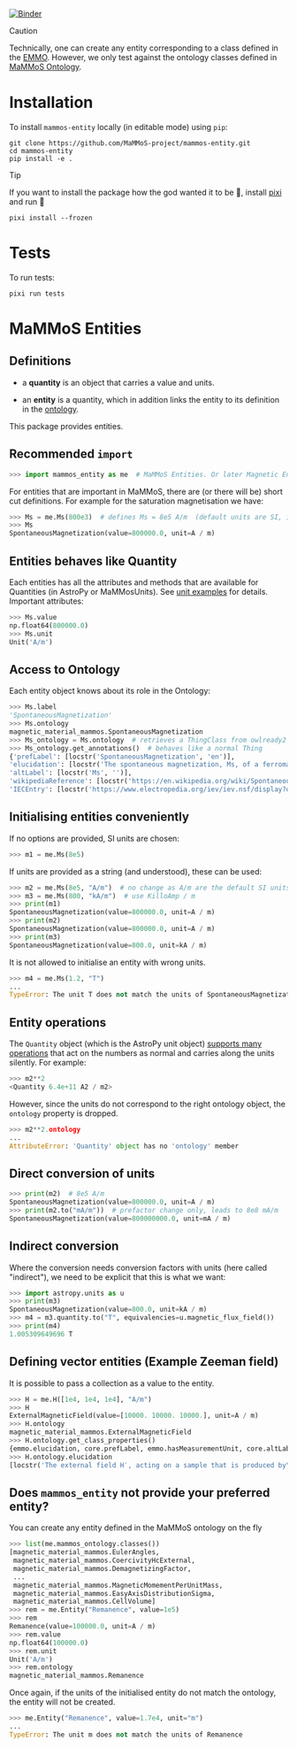 [![Binder](https://mybinder.org/badge_logo.svg)](https://mybinder.org/v2/gh/MaMMoS-project/mammos-entity/main?urlpath=%2Fdoc%2Ftree%2Fdocs%2Fexample.ipynb)

> [!CAUTION]
> Technically, one can create any entity corresponding to a class defined in the [EMMO](https://github.com/emmo-repo/EMMO). However, we only test against the ontology classes defined in [MaMMoS Ontology](https://mammos-project.github.io/MagneticMaterialsOntology/doc/magnetic_material_mammos.html).

# Installation
To install `mammos-entity` locally (in editable mode) using `pip`:
```console
git clone https://github.com/MaMMoS-project/mammos-entity.git
cd mammos-entity
pip install -e .
```

> [!TIP]
> If you want to install the package how the god wanted it to be :pray:, install [pixi](https://pixi.sh/latest/#installation) and run :raised_hands:
> ```console
> pixi install --frozen
> ```

# Tests

To run tests:
```console
pixi run tests
```

# MaMMoS Entities

## Definitions

- a **quantity** is an object that carries a value and units.

- an **entity** is a quantity, which in addition links the entity to its definition in the [ontology](https://mammos-project.github.io/MagneticMaterialsOntology/doc/magnetic_material_mammos.html).

This package provides entities.

## Recommended `import`

```python
>>> import mammos_entity as me  # MaMMoS Entities. Or later Magnetic Entities
```

For entities that are important in MaMMoS, there are (or there will be) short cut definitions. For example for the saturation magnetisation we have:

```python
>>> Ms = me.Ms(800e3)  # defines Ms = 8e5 A/m  (default units are SI, i.e. A/m here)
>>> Ms
SpontaneousMagnetization(value=800000.0, unit=A / m)
```

## Entities behaves like Quantity

Each entities has all the attributes and methods that are available for Quantities (in AstroPy or MaMMosUnits). See [unit examples](https://github.com/MaMMoS-project/mammos-units/blob/main/docs/example.ipynb) for details.
Important attributes:

```python
>>> Ms.value
np.float64(800000.0)
>>> Ms.unit
Unit('A/m')
```
## Access to Ontology
Each entity object knows about its role in the Ontology:

```python
>>> Ms.label
'SpontaneousMagnetization'
>>> Ms.ontology
magnetic_material_mammos.SpontaneousMagnetization
>>> Ms_ontology = Ms.ontology  # retrieves a ThingClass from owlready2
>>> Ms_ontology.get_annotations()  # behaves like a normal Thing
{'prefLabel': [locstr('SpontaneousMagnetization', 'en')],
'elucidation': [locstr('The spontaneous magnetization, Ms, of a ferromagnet is the result\nof alignment of the magnetic moments of individual atoms. Ms exists\nwithin a domain of a ferromagnet.', 'en')],
'altLabel': [locstr('Ms', '')],
'wikipediaReference': [locstr('https://en.wikipedia.org/wiki/Spontaneous_magnetization', '')],
'IECEntry': [locstr('https://www.electropedia.org/iev/iev.nsf/display?openform&ievref=221-02-41', '')]}
```

## Initialising entities conveniently

If no options are provided, SI units are chosen:
```python
>>> m1 = me.Ms(8e5)
```
If units are provided as a string (and understood), these can be used:
```python
>>> m2 = me.Ms(8e5, "A/m")  # no change as A/m are the default SI units
>>> m3 = me.Ms(800, "kA/m")  # use KilloAmp / m 
>>> print(m1)
SpontaneousMagnetization(value=800000.0, unit=A / m)
>>> print(m2)
SpontaneousMagnetization(value=800000.0, unit=A / m)
>>> print(m3)
SpontaneousMagnetization(value=800.0, unit=kA / m)
```

It is not allowed to initialise an entity with wrong units.
```python
>>> m4 = me.Ms(1.2, "T")
...
TypeError: The unit T does not match the units of SpontaneousMagnetization
```

## Entity operations

The `Quantity` object (which is the AstroPy unit object) [supports many operations](https://astro-docs.readthedocs.io/en/latest/units/) that act on the numbers as normal and carries along the units silently. For example:

```python
>>> m2**2
<Quantity 6.4e+11 A2 / m2>
```

However, since the units do not correspond to the right ontology object, the `ontology` property is dropped.
```python
>>> m2**2.ontology
...
AttributeError: 'Quantity' object has no 'ontology' member
```

## Direct conversion of units


```python
>>> print(m2)  # 8e5 A/m
SpontaneousMagnetization(value=800000.0, unit=A / m)
>>> print(m2.to("mA/m"))  # prefactor change only, leads to 8e8 mA/m
SpontaneousMagnetization(value=800000000.0, unit=mA / m)
```

## Indirect conversion

Where the conversion needs conversion factors with units (here called "indirect"), we need to be explicit that this is what we want:

```python
>>> import astropy.units as u
>>> print(m3)
SpontaneousMagnetization(value=800.0, unit=kA / m)
>>> m4 = m3.quantity.to("T", equivalencies=u.magnetic_flux_field())
>>> print(m4)
1.005309649696 T
```

## Defining vector entities (Example Zeeman field)

It is possible to pass a collection as a value to the entity.

```python
>>> H = me.H([1e4, 1e4, 1e4], "A/m")
>>> H
ExternalMagneticField(value=[10000. 10000. 10000.], unit=A / m)
>>> H.ontology
magnetic_material_mammos.ExternalMagneticField
>>> H.ontology.get_class_properties()
{emmo.elucidation, core.prefLabel, emmo.hasMeasurementUnit, core.altLabel}
>>> H.ontology.elucidation
[locstr('The external field H′, acting on a sample that is produced by\nelectric currents or the stray field of magnets outside the sample\nvolume, is often called the applied field.', 'en')]
```

## Does `mammos_entity` not provide your preferred entity?

You can create any entity defined in the MaMMoS ontology on the fly


```python
>>> list(me.mammos_ontology.classes())
[magnetic_material_mammos.EulerAngles,
 magnetic_material_mammos.CoercivityHcExternal,
 magnetic_material_mammos.DemagnetizingFactor,
 ...
 magnetic_material_mammos.MagneticMomementPerUnitMass,
 magnetic_material_mammos.EasyAxisDistributionSigma,
 magnetic_material_mammos.CellVolume]
>>> rem = me.Entity("Remanence", value=1e5)
>>> rem
Remanence(value=100000.0, unit=A / m)
>>> rem.value
np.float64(100000.0)
>>> rem.unit
Unit('A/m')
>>> rem.ontology
magnetic_material_mammos.Remanence
```

Once again, if the units of the initialised entity do not match the ontology, the entity will not be created.

```python
>>> me.Entity("Remanence", value=1.7e4, unit="m")
...
TypeError: The unit m does not match the units of Remanence
```

